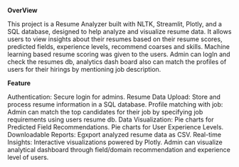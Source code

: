 **OverView**


This project is a Resume Analyzer built with NLTK, Streamlit, Plotly, and a SQL database, designed to help analyze and visualize resume data. 
It allows users to view insights about their resumes based on their resume scores, predicted fields, experience levels, recommend coarses and skills.
Machine learning based resume scoring was given to the users.
Admin can logIn and check the resumes db, analytics dash board also can match the profiles of users for their hirings by mentioning job description.


**Feature**


Authentication: Secure login for admins.
Resume Data Upload: Store and process resume information in a SQL database.
Profile matching with job: Admin can match the top candidates for their job by specifying job requirements using users resume db.
Data Visualization:
Pie charts for Predicted Field Recommendations.
Pie charts for User Experience Levels.
Downloadable Reports: Egxport analyzed resume data as CSV.
Real-time Insights: Interactive visualizations powered by Plotly.
Admin can visualize analytical dashboard through field/domain recommendation and experience level of users.


